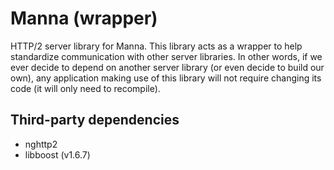 # Manna (wrapper)
HTTP/2 server library for Manna.
This library acts as a wrapper to help standardize communication with other server libraries.
In other words, if we ever decide to depend on another server library (or even decide to build our own), any application making use of this library will not require changing its code (it will only need to recompile).

## Third-party dependencies

 * nghttp2
 * libboost (v1.6.7)
